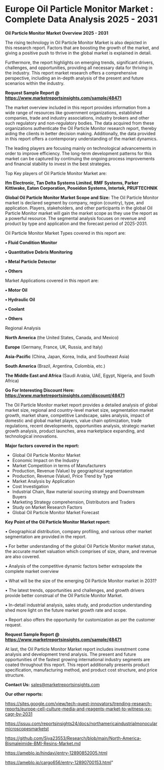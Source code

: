 # Europe Oil Particle Monitor Market : Complete Data Analysis 2025 - 2031

<Strong> Oil Particle Monitor Market Overview 2025 - 2031</strong>

The rising technology in Oil Particle Monitor Market is also depicted in this research report. Factors that are boosting the growth of the market, and giving a positive push to thrive in the global market is explained in detail.

Furthermore, the report highlights on emerging trends, significant drivers, challenges, and opportunities, providing all necessary data for thriving in the industry. This report market research offers a comprehensive perspective, including an in-depth analysis of the present and future scenarios within the industry.

<strong>Request Sample Report @ <a href=https://www.marketreportsinsights.com/sample/48471>https://www.marketreportsinsights.com/sample/48471</a></strong>

The market overview included in this report provides information from a wide range of resources like government organizations, established companies, trade and industry associations, industry brokers and other such regulatory and non-regulatory bodies. The data acquired from these organizations authenticate the Oil Particle Monitor research report, thereby aiding the clients in better decision making. Additionally, the data provided in this report offers a contemporary understanding of the market dynamics.

The leading players are focusing mainly on technological advancements in order to improve efficiency. The long-term development patterns for this market can be captured by continuing the ongoing process improvements and financial stability to invest in the best strategies.

Top Key players of Oil Particle Monitor Market are:

<strong>Ifm Electronic, Tan Delta Systems Limited, RMF Systems, Parker Kittiwake, Eaton Corporation, Poseidon Systems, Intertek, PRUFTECHNIK</strong>

<strong><b>Global Oil Particle Monitor Market Scope and Size:</b></strong>
The Oil Particle Monitor market is declared segment by company, region (country), type, and application. Players, stakeholders, and other participants in the global Oil Particle Monitor market will gain the market scope as they use the report as a powerful resource. The segmental analysis focuses on revenue and product by type and application and the forecast period of 2025-2031.

Oil Particle Monitor Market Types covered in this report are:

<strong>•  Fluid Condition Monitor

•  Quantitative Debris Monitoring

•  Metal Particle Detector

•  Others</strong>

Market Applications covered in this report are:

<strong>•  Motor Oil

•  Hydraulic Oil

•  Coolant

•  Others</strong> 

Regional Analysis

<strong>North America</strong> (the United States, Canada, and Mexico)

<strong>Europe</strong> (Germany, France, UK, Russia, and Italy)

<strong>Asia-Pacific</strong> (China, Japan, Korea, India, and Southeast Asia)

<strong>South America</strong> (Brazil, Argentina, Colombia, etc.)

<strong>The Middle East and Africa</strong> (Saudi Arabia, UAE, Egypt, Nigeria, and South Africa)

<strong>Go For Interesting Discount Here: <a href=https://www.marketreportsinsights.com/discount/48471>https://www.marketreportsinsights.com/discount/48471</a></strong>

The Oil Particle Monitor market report provides a detailed analysis of global market size, regional and country-level market size, segmentation market growth, market share, competitive Landscape, sales analysis, impact of domestic and global market players, value chain optimization, trade regulations, recent developments, opportunities analysis, strategic market growth analysis, product launches, area marketplace expanding, and technological innovations.

<strong><b>Major factors covered in the report:</b></strong>
<ul>
  <li>Global Oil Particle Monitor Market </li>
  <li>Economic Impact on the Industry</li>
  <li>Market Competition in terms of Manufacturers</li>
  <li>Production, Revenue (Value) by geographical segmentation</li>
  <li>Production, Revenue (Value), Price Trend by Type</li>
  <li>Market Analysis by Application</li>
  <li>Cost Investigation</li>
  <li>Industrial Chain, Raw material sourcing strategy and Downstream Buyers</li>
  <li>Marketing Strategy comprehension, Distributors and Traders</li>
  <li>Study on Market Research Factors</li>
  <li>Global Oil Particle Monitor Market Forecast</li>
</ul>

<strong><b>Key Point of the Oil Particle Monitor Market report:</b></strong>

• Geographical distribution, company profiling, and various other market segmentation are provided in the report.

• For better understanding of the global Oil Particle Monitor market status, the accurate market valuation which comprises of size, share, and revenue are also covered.

• Analysis of the competitive dynamic factors better extrapolate the complete market overview

• What will be the size of the emerging Oil Particle Monitor market in 2031?

• The latest trends, opportunities and challenges, and growth drivers provide better construal of the Oil Particle Monitor Market.

• In-detail industrial analysis, sales study, and production understanding shed more light on the future market growth rate and scope.

• Report also offers the opportunity for customization as per the customer request.

<strong>Request Sample Report @ <a href=https://www.marketreportsinsights.com/sample/48471>https://www.marketreportsinsights.com/sample/48471</a></strong>

At last, the Oil Particle Monitor Market report includes investment come analysis and development trend analysis. The present and future opportunities of the fastest growing international industry segments are coated throughout this report. This report additionally presents product specification, manufacturing method, and product cost structure, and price structure.

<strong>Contact Us:</strong>
sales@marketreportsinsights.com

<strong>Our other reports:</strong>

<a href=https://sites.google.com/view/tech-quest-innovators/trending-research-reports/europe-cell-culture-media-and-reagents-market-to-witness-xx-cagr-by-2031>https://sites.google.com/view/tech-quest-innovators/trending-research-reports/europe-cell-culture-media-and-reagents-market-to-witness-xx-cagr-by-2031</a>

<a href=https://issuu.com/reportsinsights24/docs/northamericaindustrialmonocularmicroscopesmarketst>https://issuu.com/reportsinsights24/docs/northamericaindustrialmonocularmicroscopesmarketst</a>

<a href=https://github.com/Siya23553/Research/blob/main/North-America-Bismaleimide-BMI-Resins-Market.md>https://github.com/Siya23553/Research/blob/main/North-America-Bismaleimide-BMI-Resins-Market.md</a>

<a href=https://ameblo.jp/hindavi/entry-12890852005.html>https://ameblo.jp/hindavi/entry-12890852005.html</a>

<a href=https://ameblo.jp/cargo656/entry-12890700153.html>https://ameblo.jp/cargo656/entry-12890700153.html</a>"
